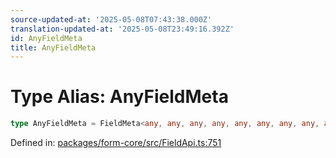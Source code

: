 ```yaml
---
source-updated-at: '2025-05-08T07:43:38.000Z'
translation-updated-at: '2025-05-08T23:49:16.392Z'
id: AnyFieldMeta
title: AnyFieldMeta
---
```


<!-- DO NOT EDIT: this page is autogenerated from the type comments -->

# Type Alias: AnyFieldMeta

```ts
type AnyFieldMeta = FieldMeta<any, any, any, any, any, any, any, any, any, any, any, any, any, any, any, any, any>;
```

Defined in: [packages/form-core/src/FieldApi.ts:751](https://github.com/TanStack/form/blob/main/packages/form-core/src/FieldApi.ts#L751)
